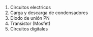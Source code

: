 
1. Circuitos electricos
2. Carga y descarga de condensadores
3. Diodo de unión PN
4. Transistor (Mosfet)
5. Circuitos digitales
